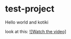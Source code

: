 # test-project

Hello world and kotiki

look at this:
[![Watch the video]](https://youtu.be/eX2qFMC8cFo)

